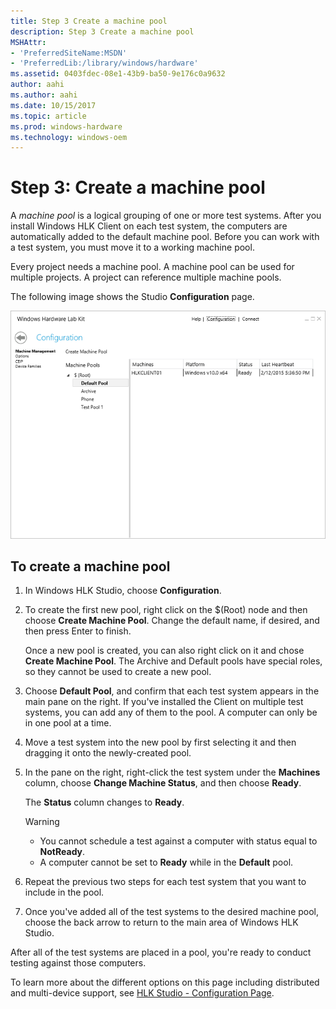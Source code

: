```yaml
---
title: Step 3 Create a machine pool
description: Step 3 Create a machine pool
MSHAttr:
- 'PreferredSiteName:MSDN'
- 'PreferredLib:/library/windows/hardware'
ms.assetid: 0403fdec-08e1-43b9-ba50-9e176c0a9632
author: aahi
ms.author: aahi
ms.date: 10/15/2017
ms.topic: article
ms.prod: windows-hardware
ms.technology: windows-oem
---
```


# Step 3: Create a machine pool

A *machine pool* is a logical grouping of one or more test systems. After you install Windows HLK Client on each test system, the computers are automatically added to the default machine pool. Before you can work with a test system, you must move it to a working machine pool.

Every project needs a machine pool. A machine pool can be used for multiple projects. A project can reference multiple machine pools.

The following image shows the Studio **Configuration** page.

![hlk studio configuration page](images/hlk-studio-configuration-page.png)

## To create a machine pool


1.  In Windows HLK Studio, choose **Configuration**.

2.  To create the first new pool, right click on the $(Root) node and then choose **Create Machine Pool**.     Change the default name, if desired, and then press Enter to finish.

    Once a new pool is created, you can also right click on it and chose **Create Machine Pool**. The Archive and Default pools have special roles, so they cannot be used to create a new pool.


3.  Choose **Default Pool**, and confirm that each test system appears in the main pane on the right. If you've installed the Client on multiple test systems, you can add any of them to the pool. A computer can only be in one pool at a time.

4.  Move a test system into the new pool by first selecting it and then dragging it onto the newly-created pool.

5.  In the pane on the right, right-click the test system under the **Machines** column, choose **Change Machine Status**, and then choose **Ready**.

    The **Status** column changes to **Ready**.

    >[!WARNING]
    >- You cannot schedule a test against a computer with status equal to **NotReady**.
    >- A computer cannot be set to **Ready** while in the **Default** pool.

6.  Repeat the previous two steps for each test system that you want to include in the pool.

7.  Once you've added all of the test systems to the desired machine pool, choose the back arrow to return to the main area of Windows HLK Studio.

After all of the test systems are placed in a pool, you're ready to conduct testing against those computers.

To learn more about the different options on this page including distributed and multi-device support, see [HLK Studio - Configuration Page](..\user\hlk-studio---configuration-page.md).

 

 






